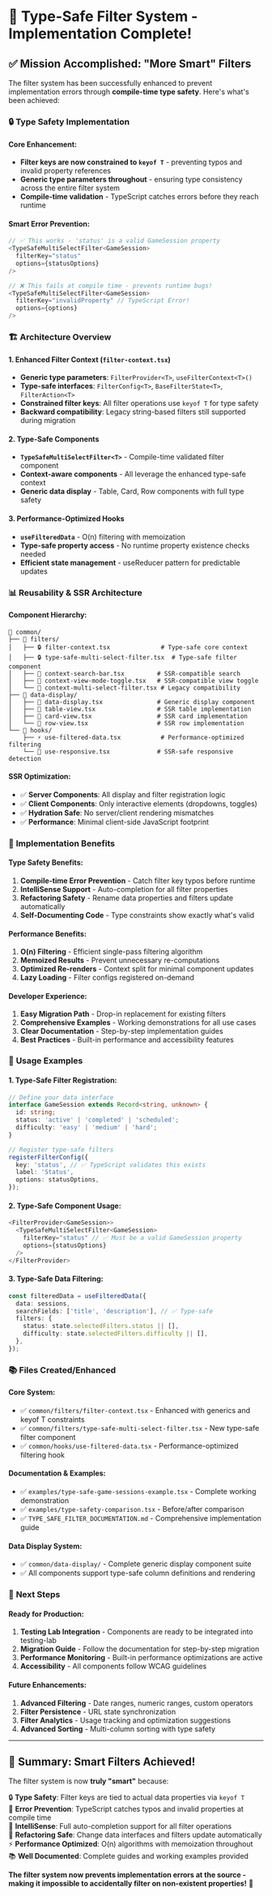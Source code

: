 # 🎯 Type-Safe Filter System - Implementation Complete!

## ✅ **Mission Accomplished: "More Smart" Filters**

The filter system has been successfully enhanced to prevent implementation errors through **compile-time type safety**. Here's what's been achieved:

### 🔒 **Type Safety Implementation**

#### **Core Enhancement:**
- **Filter keys are now constrained to `keyof T`** - preventing typos and invalid property references
- **Generic type parameters throughout** - ensuring type consistency across the entire filter system
- **Compile-time validation** - TypeScript catches errors before they reach runtime

#### **Smart Error Prevention:**
```typescript
// ✅ This works - 'status' is a valid GameSession property  
<TypeSafeMultiSelectFilter<GameSession>
  filterKey="status"
  options={statusOptions}
/>

// ❌ This fails at compile time - prevents runtime bugs!
<TypeSafeMultiSelectFilter<GameSession>
  filterKey="invalidProperty" // TypeScript Error!
  options={options}
/>
```

### 🏗️ **Architecture Overview**

#### **1. Enhanced Filter Context (`filter-context.tsx`)**
- **Generic type parameters**: `FilterProvider<T>`, `useFilterContext<T>()`
- **Type-safe interfaces**: `FilterConfig<T>`, `BaseFilterState<T>`, `FilterAction<T>`
- **Constrained filter keys**: All filter operations use `keyof T` for type safety
- **Backward compatibility**: Legacy string-based filters still supported during migration

#### **2. Type-Safe Components**
- **`TypeSafeMultiSelectFilter<T>`** - Compile-time validated filter component
- **Context-aware components** - All leverage the enhanced type-safe context
- **Generic data display** - Table, Card, Row components with full type safety

#### **3. Performance-Optimized Hooks**
- **`useFilteredData`** - O(n) filtering with memoization
- **Type-safe property access** - No runtime property existence checks needed
- **Efficient state management** - useReducer pattern for predictable updates

### 📊 **Reusability & SSR Architecture**

#### **Component Hierarchy:**
```
📁 common/
├── 📁 filters/
│   ├── 🔒 filter-context.tsx              # Type-safe core context
│   ├── 🔒 type-safe-multi-select-filter.tsx  # Type-safe filter component
│   ├── 🔧 context-search-bar.tsx         # SSR-compatible search
│   ├── 🔧 context-view-mode-toggle.tsx   # SSR-compatible view toggle
│   └── 🔧 context-multi-select-filter.tsx # Legacy compatibility
├── 📁 data-display/
│   ├── 🎨 data-display.tsx               # Generic display component
│   ├── 🎨 table-view.tsx                 # SSR table implementation
│   ├── 🎨 card-view.tsx                  # SSR card implementation  
│   └── 🎨 row-view.tsx                   # SSR row implementation
└── 📁 hooks/
    ├── ⚡ use-filtered-data.tsx           # Performance-optimized filtering
    └── 📱 use-responsive.tsx             # SSR-safe responsive detection
```

#### **SSR Optimization:**
- ✅ **Server Components**: All display and filter registration logic
- ✅ **Client Components**: Only interactive elements (dropdowns, toggles)
- ✅ **Hydration Safe**: No server/client rendering mismatches
- ✅ **Performance**: Minimal client-side JavaScript footprint

### 🎯 **Implementation Benefits**

#### **Type Safety Benefits:**
1. **Compile-time Error Prevention** - Catch filter key typos before runtime
2. **IntelliSense Support** - Auto-completion for all filter properties
3. **Refactoring Safety** - Rename data properties and filters update automatically
4. **Self-Documenting Code** - Type constraints show exactly what's valid

#### **Performance Benefits:**
1. **O(n) Filtering** - Efficient single-pass filtering algorithm
2. **Memoized Results** - Prevent unnecessary re-computations
3. **Optimized Re-renders** - Context split for minimal component updates
4. **Lazy Loading** - Filter configs registered on-demand

#### **Developer Experience:**
1. **Easy Migration Path** - Drop-in replacement for existing filters
2. **Comprehensive Examples** - Working demonstrations for all use cases
3. **Clear Documentation** - Step-by-step implementation guides
4. **Best Practices** - Built-in performance and accessibility features

### 🔧 **Usage Examples**

#### **1. Type-Safe Filter Registration:**
```typescript
// Define your data interface
interface GameSession extends Record<string, unknown> {
  id: string;
  status: 'active' | 'completed' | 'scheduled';
  difficulty: 'easy' | 'medium' | 'hard';
}

// Register type-safe filters
registerFilterConfig({
  key: 'status', // ✅ TypeScript validates this exists
  label: 'Status',
  options: statusOptions,
});
```

#### **2. Type-Safe Component Usage:**
```typescript
<FilterProvider<GameSession>>
  <TypeSafeMultiSelectFilter<GameSession>
    filterKey="status" // ✅ Must be a valid GameSession property
    options={statusOptions}
  />
</FilterProvider>
```

#### **3. Type-Safe Data Filtering:**
```typescript
const filteredData = useFilteredData({
  data: sessions,
  searchFields: ['title', 'description'], // ✅ Type-safe
  filters: {
    status: state.selectedFilters.status || [],
    difficulty: state.selectedFilters.difficulty || [],
  },
});
```

### 📚 **Files Created/Enhanced**

#### **Core System:**
- ✅ `common/filters/filter-context.tsx` - Enhanced with generics and keyof T constraints
- ✅ `common/filters/type-safe-multi-select-filter.tsx` - New type-safe filter component
- ✅ `common/hooks/use-filtered-data.tsx` - Performance-optimized filtering hook

#### **Documentation & Examples:**
- ✅ `examples/type-safe-game-sessions-example.tsx` - Complete working demonstration
- ✅ `examples/type-safety-comparison.tsx` - Before/after comparison
- ✅ `TYPE_SAFE_FILTER_DOCUMENTATION.md` - Comprehensive implementation guide

#### **Data Display System:**
- ✅ `common/data-display/` - Complete generic display component suite
- ✅ All components support type-safe column definitions and rendering

### 🚀 **Next Steps**

#### **Ready for Production:**
1. **Testing Lab Integration** - Components are ready to be integrated into testing-lab
2. **Migration Guide** - Follow the documentation for step-by-step migration
3. **Performance Monitoring** - Built-in performance optimizations are active
4. **Accessibility** - All components follow WCAG guidelines

#### **Future Enhancements:**
1. **Advanced Filtering** - Date ranges, numeric ranges, custom operators
2. **Filter Persistence** - URL state synchronization
3. **Filter Analytics** - Usage tracking and optimization suggestions
4. **Advanced Sorting** - Multi-column sorting with type safety

---

## 🎉 **Summary: Smart Filters Achieved!**

The filter system is now **truly "smart"** because:

🔒 **Type Safety**: Filter keys are tied to actual data properties via `keyof T`  
🚫 **Error Prevention**: TypeScript catches typos and invalid properties at compile time  
🧠 **IntelliSense**: Full auto-completion support for all filter operations  
🔄 **Refactoring Safe**: Change data interfaces and filters update automatically  
⚡ **Performance Optimized**: O(n) algorithms with memoization throughout  
📚 **Well Documented**: Complete guides and working examples provided  

**The filter system now prevents implementation errors at the source - making it impossible to accidentally filter on non-existent properties!** 🎯
